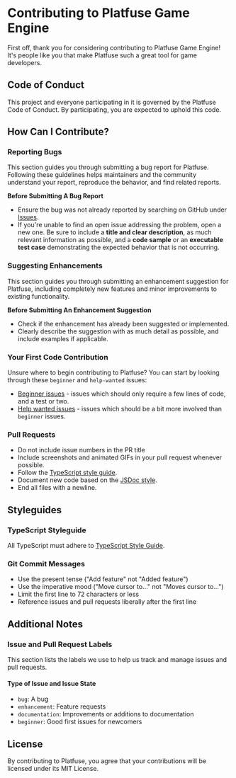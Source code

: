 # Contributing to Platfuse Game Engine

First off, thank you for considering contributing to Platfuse Game Engine! It's people like you that make Platfuse such a great tool for game developers.

## Code of Conduct

This project and everyone participating in it is governed by the Platfuse Code of Conduct. By participating, you are expected to uphold this code. 

## How Can I Contribute?

### Reporting Bugs

This section guides you through submitting a bug report for Platfuse. Following these guidelines helps maintainers and the community understand your report, reproduce the behavior, and find related reports.

**Before Submitting A Bug Report**

-   Ensure the bug was not already reported by searching on GitHub under [Issues](https://github.com/praghus/platfuse/issues).
-   If you're unable to find an open issue addressing the problem, open a new one. Be sure to include a **title and clear description**, as much relevant information as possible, and a **code sample** or an **executable test case** demonstrating the expected behavior that is not occurring.

### Suggesting Enhancements

This section guides you through submitting an enhancement suggestion for Platfuse, including completely new features and minor improvements to existing functionality.

**Before Submitting An Enhancement Suggestion**

-   Check if the enhancement has already been suggested or implemented.
-   Clearly describe the suggestion with as much detail as possible, and include examples if applicable.

### Your First Code Contribution

Unsure where to begin contributing to Platfuse? You can start by looking through these `beginner` and `help-wanted` issues:

-   [Beginner issues](https://github.com/praghus/platfuse/labels/beginner) - issues which should only require a few lines of code, and a test or two.
-   [Help wanted issues](https://github.com/praghus/platfuse/labels/help%20wanted) - issues which should be a bit more involved than `beginner` issues.

### Pull Requests

-   Do not include issue numbers in the PR title
-   Include screenshots and animated GIFs in your pull request whenever possible.
-   Follow the [TypeScript style guide](https://ts.dev/style/).
-   Document new code based on the [JSDoc style](https://jsdoc.app/).
-   End all files with a newline.

## Styleguides

### TypeScript Styleguide

All TypeScript must adhere to [TypeScript Style Guide](https://ts.dev/style/).

### Git Commit Messages

-   Use the present tense ("Add feature" not "Added feature")
-   Use the imperative mood ("Move cursor to..." not "Moves cursor to...")
-   Limit the first line to 72 characters or less
-   Reference issues and pull requests liberally after the first line

## Additional Notes

### Issue and Pull Request Labels

This section lists the labels we use to help us track and manage issues and pull requests.

#### Type of Issue and Issue State

-   `bug`: A bug
-   `enhancement`: Feature requests
-   `documentation`: Improvements or additions to documentation
-   `beginner`: Good first issues for newcomers

## License

By contributing to Platfuse, you agree that your contributions will be licensed under its MIT License.
